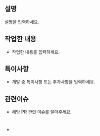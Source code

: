 ## 설명
설명을 입력하세요.

## 작업한 내용
- 작업한 내용을 입력하세요.

## 특이사항
- 개발 중 특이사항 또는 추가사항을 입력하세요.

## 관련이슈
- 해당 PR 관련 이슈를 달아주세요.
- #
